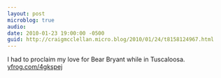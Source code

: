 ```yaml
---
layout: post
microblog: true
audio: 
date: 2010-01-23 19:00:00 -0500
guid: http://craigmcclellan.micro.blog/2010/01/24/t8158124967.html
---
```

I had to proclaim my love for Bear Bryant while in Tuscaloosa.  [yfrog.com/4gkspej](http://yfrog.com/4gkspej)
